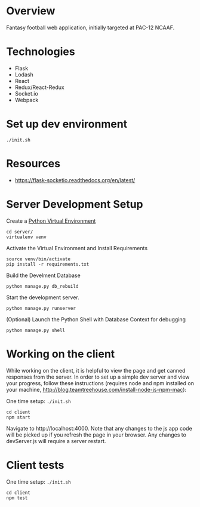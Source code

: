 # Overview
Fantasy football web application, initially targeted at PAC-12 NCAAF.

# Technologies
* Flask
* Lodash
* React
* Redux/React-Redux
* Socket.io
* Webpack

# Set up dev environment
```
./init.sh
```

# Resources
* https://flask-socketio.readthedocs.org/en/latest/

# Server Development Setup
Create a [Python Virtual Environment](https://virtualenv.readthedocs.org/en/latest/)
```
cd server/
virtualenv venv
```

Activate the Virtual Environment and Install Requirements
```
source venv/bin/activate
pip install -r requirements.txt
```

Build the Develment Database
```
python manage.py db_rebuild
```

Start the development server.
```
python manage.py runserver
```

(Optional) Launch the Python Shell with Database Context for debugging
```
python manage.py shell
```

# Working on the client
While working on the client, it is helpful to view the page and get canned responses from the server. In order to set up a simple dev server and view your progress, follow these instructions (requires node and npm installed on your machine, http://blog.teamtreehouse.com/install-node-js-npm-mac):

One time setup: `./init.sh`

```
cd client
npm start
```
Navigate to http://localhost:4000. Note that any changes to the js app code will be picked up if you refresh the page in your browser. Any changes to devServer.js will require a server restart.

# Client tests

One time setup: `./init.sh`

```
cd client
npm test
```
